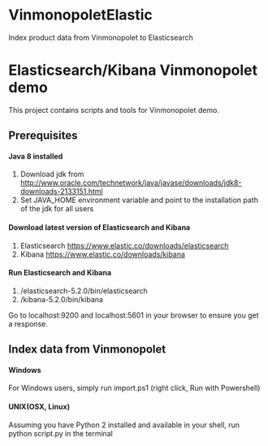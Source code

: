 # VinmonopoletElastic
Index product data from Vinmonopolet to Elasticsearch

# Elasticsearch/Kibana Vinmonopolet demo
This project contains scripts and tools for Vinmonopolet demo.

## Prerequisites
#### Java 8 installed
1. Download jdk from http://www.oracle.com/technetwork/java/javase/downloads/jdk8-downloads-2133151.html
2. Set JAVA_HOME environment variable and point to the installation path of the jdk for all users

#### Download latest version of Elasticsearch and Kibana
1. Elasticsearch https://www.elastic.co/downloads/elasticsearch
2. Kibana https://www.elastic.co/downloads/kibana

#### Run Elasticsearch and Kibana
1. /elasticsearch-5.2.0/bin/elasticsearch
2. /kibana-5.2.0/bin/kibana

Go to localhost:9200 and localhost:5601 in your browser to ensure you get a response.

## Index data from Vinmonopolet
#### Windows 
For Windows users, simply run import.ps1 (right click, Run with Powershell)

#### UNIX(OSX, Linux)
Assuming you have Python 2 installed and available in your shell, run python script.py in the terminal


